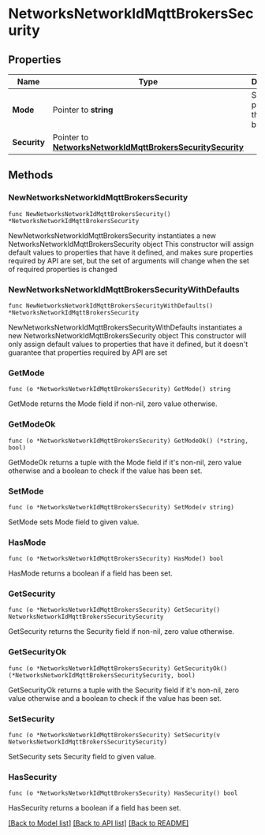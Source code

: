 # NetworksNetworkIdMqttBrokersSecurity

## Properties

Name | Type | Description | Notes
------------ | ------------- | ------------- | -------------
**Mode** | Pointer to **string** | Security protocol of the MQTT broker. | [optional] 
**Security** | Pointer to [**NetworksNetworkIdMqttBrokersSecuritySecurity**](NetworksNetworkIdMqttBrokersSecuritySecurity.md) |  | [optional] 

## Methods

### NewNetworksNetworkIdMqttBrokersSecurity

`func NewNetworksNetworkIdMqttBrokersSecurity() *NetworksNetworkIdMqttBrokersSecurity`

NewNetworksNetworkIdMqttBrokersSecurity instantiates a new NetworksNetworkIdMqttBrokersSecurity object
This constructor will assign default values to properties that have it defined,
and makes sure properties required by API are set, but the set of arguments
will change when the set of required properties is changed

### NewNetworksNetworkIdMqttBrokersSecurityWithDefaults

`func NewNetworksNetworkIdMqttBrokersSecurityWithDefaults() *NetworksNetworkIdMqttBrokersSecurity`

NewNetworksNetworkIdMqttBrokersSecurityWithDefaults instantiates a new NetworksNetworkIdMqttBrokersSecurity object
This constructor will only assign default values to properties that have it defined,
but it doesn't guarantee that properties required by API are set

### GetMode

`func (o *NetworksNetworkIdMqttBrokersSecurity) GetMode() string`

GetMode returns the Mode field if non-nil, zero value otherwise.

### GetModeOk

`func (o *NetworksNetworkIdMqttBrokersSecurity) GetModeOk() (*string, bool)`

GetModeOk returns a tuple with the Mode field if it's non-nil, zero value otherwise
and a boolean to check if the value has been set.

### SetMode

`func (o *NetworksNetworkIdMqttBrokersSecurity) SetMode(v string)`

SetMode sets Mode field to given value.

### HasMode

`func (o *NetworksNetworkIdMqttBrokersSecurity) HasMode() bool`

HasMode returns a boolean if a field has been set.

### GetSecurity

`func (o *NetworksNetworkIdMqttBrokersSecurity) GetSecurity() NetworksNetworkIdMqttBrokersSecuritySecurity`

GetSecurity returns the Security field if non-nil, zero value otherwise.

### GetSecurityOk

`func (o *NetworksNetworkIdMqttBrokersSecurity) GetSecurityOk() (*NetworksNetworkIdMqttBrokersSecuritySecurity, bool)`

GetSecurityOk returns a tuple with the Security field if it's non-nil, zero value otherwise
and a boolean to check if the value has been set.

### SetSecurity

`func (o *NetworksNetworkIdMqttBrokersSecurity) SetSecurity(v NetworksNetworkIdMqttBrokersSecuritySecurity)`

SetSecurity sets Security field to given value.

### HasSecurity

`func (o *NetworksNetworkIdMqttBrokersSecurity) HasSecurity() bool`

HasSecurity returns a boolean if a field has been set.


[[Back to Model list]](../README.md#documentation-for-models) [[Back to API list]](../README.md#documentation-for-api-endpoints) [[Back to README]](../README.md)


